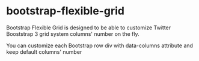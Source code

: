 bootstrap-flexible-grid
=======================

Bootstrap Flexible Grid is designed to be able to customize Twitter Booststrap 3 grid system columns' number on the fly. 

<div class="row" data-columns="24">
    <div class="col-md-8"></div>
    <div class="col-md-16"></div>
</div>

You can customize each Bootstrap row div with data-columns attribute and keep default columns' number 
